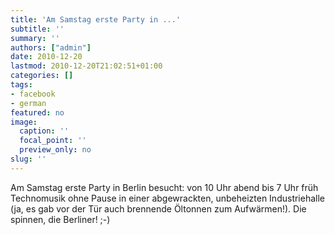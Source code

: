 ```yaml
---
title: 'Am Samstag erste Party in ...'
subtitle: ''
summary: ''
authors: ["admin"]
date: 2010-12-20
lastmod: 2010-12-20T21:02:51+01:00
categories: []
tags:
- facebook
- german
featured: no
image:
  caption: ''
  focal_point: ''
  preview_only: no
slug: ''
---
```

Am Samstag erste Party in Berlin besucht: von 10 Uhr abend bis 7 Uhr früh Technomusik ohne Pause in einer abgewrackten, unbeheizten Industriehalle (ja, es gab vor der Tür auch brennende Öltonnen zum Aufwärmen!). Die spinnen, die Berliner! ;-)


